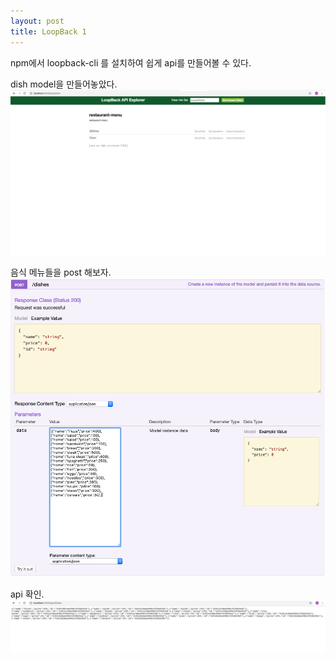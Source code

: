 ```yaml
---
layout: post
title: LoopBack 1
---
```


npm에서 loopback-cli 를 설치하여 쉽게 api를 만들어볼 수 있다.


dish model을 만들어놓았다.
<img src="../images/loopback1.png"  />

음식 메뉴들을 post 해보자.
<img src="../images/loopback2.png"  />

api 확인.
<img src="../images/loopback3.png"  />